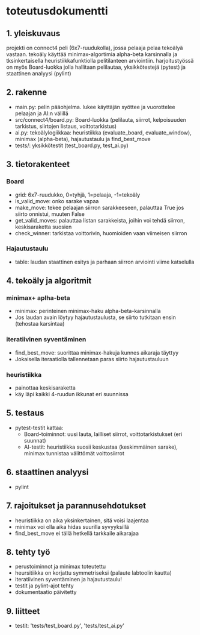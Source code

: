 # toteutusdokumentti

## 1. yleiskuvaus
projekti on connect4 peli (6x7-ruudukolla), jossa pelaaja pelaa tekoälyä vastaan. tekoäly käyttää minimax-algortimia alpha-beta karsinnalla ja tksinkertaisella heuristiikkafunktiolla pelitilanteen arviointiin. harjoitustyössä on myös Board-luokka jolla hallitaan pelilautaa, yksikkötestejä (pytest) ja staattinen analyysi (pylint)

## 2. rakenne
- main.py: pelin pääohjelma. lukee käyttäjän syöttee ja vuorottelee pelaajan ja AI:n välillä
- src/connect4/board.py: Board-luokka (pelilauta, siirrot, kelpoisuuden tarkistus, siirtojen listaus, voittotarkistus)
- ai.py: tekoälylogiikkaa: heuristiikka (evaluate_board, evaluate_window), minimax (alpha-beta), hajautustaulu ja find_best_move
- tests/: yksikkötestit (test_board.py, test_ai.py)

## 3. tietorakenteet

### Board
- grid: 6x7-ruudukko, 0=tyhjä, 1=pelaaja, -1=tekoäly
- is_valid_move: onko sarake vapaa
- make_move: tekee pelaajan siirron sarakkeeseen, palauttaa True jos siirto onnistui, muuten False
- get_valid_moves: palauttaa listan sarakkeista, joihin voi tehdä siirron, keskisaraketta suosien
- check_winner: tarkistaa voittorivin, huomioiden vaan viimeisen siirron

### Hajautustaulu
- table: laudan staattinen esitys ja parhaan siirron arviointi viime katselulla

## 4. tekoäly ja algoritmit

### minimax+ aplha-beta
- minimax: perinteinen minimax-haku alpha-beta-karsinnalla
- Jos laudan avain löytyy hajautustaulusta, se siirto tutkitaan ensin (tehostaa karsintaa)

### iteratiivinen syventäminen
- find_best_move: suorittaa minimax-hakuja kunnes aikaraja täyttyy
- Jokaisella iteraatiolla tallennetaan paras siirto hajautustauluun

### heuristiikka
- painottaa keskisaraketta
- käy läpi kaikki 4-ruudun ikkunat eri suunnissa

## 5. testaus
- pytest-testit kattaa: 
  - Board-toiminnot: uusi lauta, lailliset siirrot, voittotarkistukset (eri suunnat)
  - AI-testit: heuristiikka suosii keskustaa (keskimmäinen sarake), minimax tunnistaa välittömät voittosiirrot

## 6. staattinen analyysi
- pylint

## 7. rajoitukset ja parannusehdotukset
- heuristiikka on aika yksinkertainen, sitä voisi laajentaa
- minimax voi olla aika hidas suurilla syvyyksillä
- find_best_move ei tällä hetkellä tarkkaile aikarajaa

## 8. tehty työ
- perustoiminnot ja minimax toteutettu
- heursitiikka on korjattu symmetriseksi (palaute labtoolin kautta)
- iteratiivinen syventäminen ja hajautustaulu!
- testit ja pylint-ajot tehty
- dokumentaatio päivitetty

## 9. liitteet
- testit: 'tests/test_board.py', 'tests/test_ai.py'

